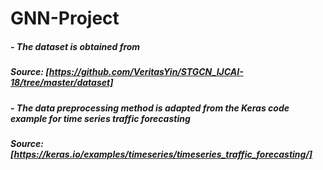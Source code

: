 # GNN-Project

##### - The dataset is obtained from 
##### Source: [https://github.com/VeritasYin/STGCN_IJCAI-18/tree/master/dataset]

##### - The data preprocessing method is adapted from the Keras code example for time series traffic forecasting
##### Source: [https://keras.io/examples/timeseries/timeseries_traffic_forecasting/]
